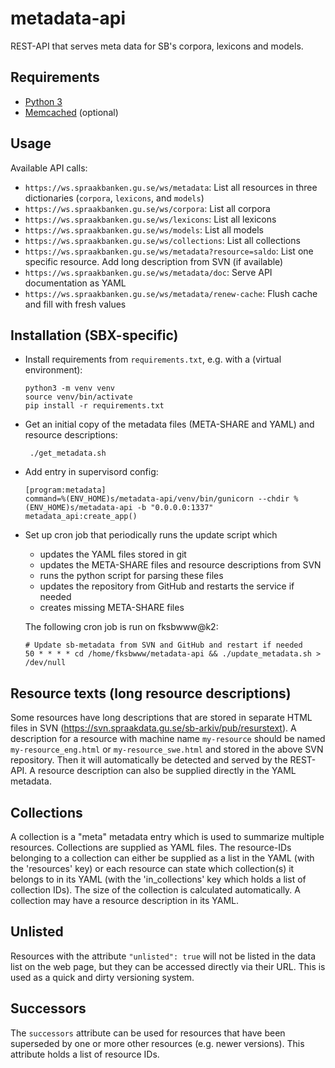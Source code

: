 # metadata-api

REST-API that serves meta data for SB's corpora, lexicons and models.

## Requirements

* [Python 3](https://docs.python.org/3/)
* [Memcached](https://memcached.org/) (optional)

## Usage

Available API calls:

- `https://ws.spraakbanken.gu.se/ws/metadata`: List all resources in three dictionaries (`corpora`, `lexicons`, and `models`)
- `https://ws.spraakbanken.gu.se/ws/corpora`: List all corpora
- `https://ws.spraakbanken.gu.se/ws/lexicons`: List all lexicons
- `https://ws.spraakbanken.gu.se/ws/models`: List all models
- `https://ws.spraakbanken.gu.se/ws/collections`: List all collections
- `https://ws.spraakbanken.gu.se/ws/metadata?resource=saldo`: List one specific resource. Add long description from SVN (if available)
- `https://ws.spraakbanken.gu.se/ws/metadata/doc`: Serve API documentation as YAML
- `https://ws.spraakbanken.gu.se/ws/metadata/renew-cache`: Flush cache and fill with fresh values

## Installation (SBX-specific)

- Install requirements from `requirements.txt`, e.g. with a (virtual environment):
  ```
  python3 -m venv venv
  source venv/bin/activate
  pip install -r requirements.txt
  ```

- Get an initial copy of the metadata files (META-SHARE and YAML) and resource descriptions:
  ```
   ./get_metadata.sh
  ```

- Add entry in supervisord config:
  ```
  [program:metadata]
  command=%(ENV_HOME)s/metadata-api/venv/bin/gunicorn --chdir %(ENV_HOME)s/metadata-api -b "0.0.0.0:1337" metadata_api:create_app()
  ```

- Set up cron job that periodically runs the update script which 
  - updates the YAML files stored in git
  - updates the META-SHARE files and resource descriptions from SVN
  - runs the python script for parsing these files
  - updates the repository from GitHub and restarts the service if needed
  - creates missing META-SHARE files

  The following cron job is run on fksbwww@k2:
  ```
  # Update sb-metadata from SVN and GitHub and restart if needed
  50 * * * * cd /home/fksbwww/metadata-api && ./update_metadata.sh > /dev/null
  ```


## Resource texts (long resource descriptions)

Some resources have long descriptions that are stored in separate HTML files in SVN
(https://svn.spraakdata.gu.se/sb-arkiv/pub/resurstext). A description for a resource with machine name `my-resource`
should be named `my-resource_eng.html` or `my-resource_swe.html` and stored in the above SVN repository. Then it will
automatically be detected and served by the REST-API. A resource description can also be supplied directly in the YAML
metadata.


## Collections

A collection is a "meta" metadata entry which is used to summarize multiple resources. Collections are supplied as YAML
files. The resource-IDs belonging to a collection can either be supplied as a list in the YAML (with the 'resources'
key) or each resource can state which collection(s) it belongs to in its YAML (with the 'in_collections' key which holds
a list of collection IDs). The size of the collection is calculated automatically. A collection may have a resource
description in its YAML.


## Unlisted

Resources with the attribute `"unlisted": true` will not be listed in the data list on the web page, but they can be 
accessed directly via their URL. This is used as a quick and dirty versioning system.


## Successors

The `successors` attribute can be used for resources that have been superseded by one or more other resources (e.g.
newer versions). This attribute holds a list of resource IDs.
